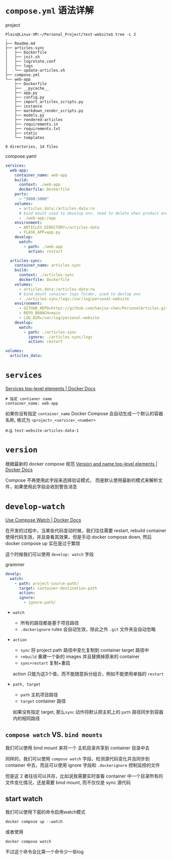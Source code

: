 # `compose.yml` 语法详解

project

```shell
Plain@Linux-VM:~/Personal_Project/test-website$ tree -L 2
.
├── Readme.md
├── articles-sync
│   ├── Dockerfile
│   ├── init.sh
│   ├── logrotate.conf
│   ├── logs
│   └── update-articles.sh
├── compose.yml
└── web-app
    ├── Dockerfile
    ├── __pycache__
    ├── app.py
    ├── config.py
    ├── import_articles_scripts.py
    ├── instance
    ├── markdown_render_scripts.py
    ├── models.py
    ├── rendered-articles
    ├── requirements.in
    ├── requirements.txt
    ├── static
    └── templates

8 directories, 14 files
```

compose.yaml

```yaml
services:
  web-app:
    container_name: web-app
    build:
      context: ./web-app
      dockerfile: Dockerfile
    ports:
      - "5000:5000"
    volumes:
      - articles_data:/articles-data:ro
      # bind mount used to develop env, need to delete when product env
      - ./web-app:/app
    environment:
      - ARTICLES_DIRECTORY=/articles-data
      - FLASK_APP=app.py
    develop:
      watch:
        - path: ./web-app
          action: restart

  articles-sync:
    container_name: articles-sync
    build:
      context: ./articles-sync
      dockerfile: Dockerfile
    volumes:
      - articles_data:/articles-data:rw
      # bind mount conainer logs folder, used to devlop env
      - ./articles-sync/logs:/var/log/personal-website
    environment:
      - GITHUB_REPO=https://github.com/hanjie-chen/PersonalArticles.git
      - REPO_BRANCH=main
      - LOG_DIR=/var/log/personal-website
    develop:
      watch:
        - path: ./articles-sync
          ignore: ./articles-sync/logs
          action: restart

volumes:
  articles_data:
```

# `services`

[Services top-level elements | Docker Docs](https://docs.docker.com/reference/compose-file/services/)

```
# 指定 contianer name
container_name: web-app
```

如果你没有指定 `container_name` Docker Compose 会自动生成一个默认的容器名称, 格式为 `<project>_<service>_<number>`

e.g. `test-website-articles-data-1 `

# `version`

根据最新的 docker compose 规范 [Version and name top-level elements | Docker Docs](https://docs.docker.com/reference/compose-file/version-and-name/)

Compose 不再使用此字段来选择验证模式， 而是默认使用最新的模式来解析文件，如果使用此字段会收到警告消息

# `develop-watch`

[Use Compose Watch | Docker Docs](https://docs.docker.com/compose/how-tos/file-watch/)

在开发的过程中，当某些代码变动时候，我们往往需要 restart, rebuild container 使得代码生效，并且查看其效果，但是手动 docker compose down, 然后 docker compose up 实在是过于繁琐

这个时候我们可以使用 `develop: watch` 字段

grammer

```yaml
develp:
  watch:
    - path: project-source-path/
      target: container-destination-path
      action: 
      ignore:
        - ignore-path/
```

- `watch`
  - 所有的路径都是基于项目路径
  - `.dockerignore` rules 会自动生效，除此之外 `.git` 文件夹会自动忽略
  
- `action`
  
  - `sync` 将 project path 路径中变化复制到 container target 路径中
  - `rebuild` 重建一个新的 images 并且替换掉原来的 container
  - `sync+restart` 复制+重启
  
  action 只能为这3个值，而不能随意拆分组合，例如不能使用单独的 `restart` 
  
- `path, target`

  - `path` 主机项目路径
  - `target` container 路径

  如果没有指定 target, 那么`sync` 动作将默认把主机上的 `path` 路径同步到容器内的相同路径

## `compose watch` VS. `bind mounts`

我们可以使用 bind mount 来将一个 主机目录共享到 container 目录中去

同样的，我们可以使用 `compose watch` 字段，检测源代码变化并且同步到 container 中去，而且可以使用 ignore 字段和 `.dockerignore` 控制监控的文件

但是这 2 者往往可以共存，比如说我需要实时查看 container 中一个目录所有的文件变化情况，还是需要 bind mount, 而不仅仅是 sync 源代码

## start watch

我们可以使用下面的命令启用watch模式

```shell
docker compose up --watch
```

或者使用

```shell
docker compose watch
```

不过这个命令会比第一个命令少一些log
